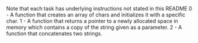 Note that each task has underlying instructions not stated in this README
0 - A function that creates an array of chars and initializes it with a specific char.
1 - A function that returns a pointer to a newly allocated space in memory which contains a copy of the string given as a parameter.
2 - A function that concatenates two strings.
